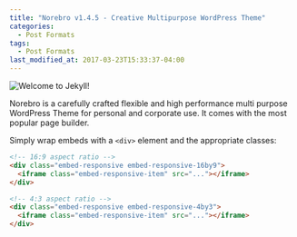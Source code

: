```yaml
---
title: "Norebro v1.4.5 - Creative Multipurpose WordPress Theme"
categories:
  - Post Formats
tags:
  - Post Formats
last_modified_at: 2017-03-23T15:33:37-04:00
---
```


<div class="col-md-6 pr-0 align-self-center"><img class="rounded" src="https://i.imgur.com/pxhKsDt.jpg" alt="Welcome to Jekyll!"></div>

Norebro is a carefully crafted flexible and high performance multi purpose WordPress Theme for personal and corporate use. It comes with the most popular page builder.

Simply wrap embeds with a `<div>` element and the appropriate classes:

```html
<!-- 16:9 aspect ratio -->
<div class="embed-responsive embed-responsive-16by9">
  <iframe class="embed-responsive-item" src="..."></iframe>
</div>

<!-- 4:3 aspect ratio -->
<div class="embed-responsive embed-responsive-4by3">
  <iframe class="embed-responsive-item" src="..."></iframe>
</div>
```
